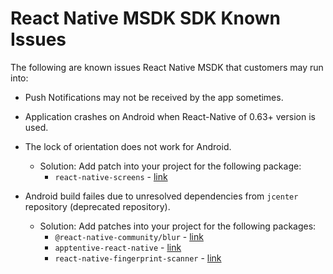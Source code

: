 # React Native MSDK SDK Known Issues

The following are known issues React Native MSDK that customers may run into:

* Push Notifications may not be received by the app sometimes.

* Application crashes on Android when React-Native of 0.63+ version is used. 

* The lock of orientation does not work for Android.
  * Solution: Add patch into your project for the following package:
    * `react-native-screens` - [link](https://gitlab.com/evernym/mobile/connectme/-/blob/main/patches/react-native-screens+2.17.1.patch)

* Android build failes due to unresolved dependencies from `jcenter` repository (deprecated repository).
  * Solution: Add patches into your project for the following packages:
    * `@react-native-community/blur` - [link](https://gitlab.com/evernym/mobile/connectme/-/blob/main/patches/@react-native-community+blur+3.6.0.patch)
    * `apptentive-react-native` - [link](https://gitlab.com/evernym/mobile/connectme/-/blob/main/patches/apptentive-react-native+5.5.0.patch)
    * `react-native-fingerprint-scanner` - [link](https://gitlab.com/evernym/mobile/connectme/-/blob/main/patches/react-native-fingerprint-scanner+6.0.0.patch)
